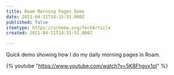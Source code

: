 ```yaml
---
title: Roam Morning Pages Demo
date: 2021-04-21T14:15:51.000Z
published: false
itemtype: https://schema.org/TechArticle
created: 2021-04-21T14:15:51.000Z

---
```


Quick demo showing how I do my daily morning pages in Roam.

{% youtube "https://www.youtube.com/watch?v=5K8Fhgvx1oI" %}

